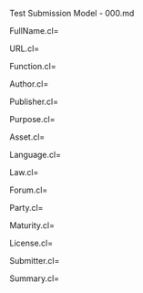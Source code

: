 Test Submission Model - 000.md

FullName.cl=

URL.cl=

Function.cl=

Author.cl=

Publisher.cl=

Purpose.cl=

Asset.cl=

Language.cl=

Law.cl=

Forum.cl=

Party.cl=

Maturity.cl=

License.cl=

Submitter.cl=

Summary.cl=
